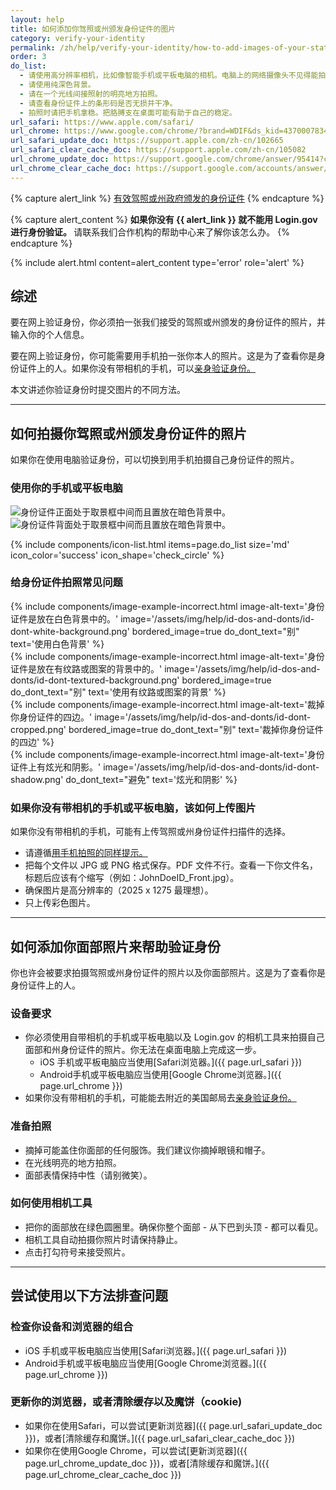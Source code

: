 ```yaml
---
layout: help
title: 如何添加你驾照或州颁发身份证件的图片
category: verify-your-identity
permalink: /zh/help/verify-your-identity/how-to-add-images-of-your-state-issued-id/
order: 3
do_list: 
  - 请使用高分辨率相机，比如像智能手机或平板电脑的相机。电脑上的网络摄像头不见得能拍出清晰照片。
  - 请使用纯深色背景。
  - 请在一个光线间接照射的明亮地方拍照。
  - 请查看身份证件上的条形码是否无损并干净。
  - 拍照时请把手机拿稳。把胳膊支在桌面可能有助于自己的稳定。
url_safari: https://www.apple.com/safari/
url_chrome: https://www.google.com/chrome/?brand=WDIF&ds_kid=43700078347700321&gad_source=1&gclid=CjwKCAjww_iwBhApEiwAuG6ccAvZWVPqrBawjLCJp6uWvrMplezDwWVR7AnWXZhu-4He4V3oXJBOrRoCtTwQAvD_BwE&gclsrc=aw.ds&hl=zh-cn
url_safari_update_doc: https://support.apple.com/zh-cn/102665
url_safari_clear_cache_doc: https://support.apple.com/zh-cn/105082
url_chrome_update_doc: https://support.google.com/chrome/answer/95414?co=GENIE.Platform%3DDesktop&hl=zh-Hans
url_chrome_clear_cache_doc: https://support.google.com/accounts/answer/32050?co=GENIE.Platform%3DAndroid&oco=1&hl=zh-Hans
---
```


{% capture alert_link %}
  <a href="/zh/help/verify-your-identity/accepted-identification-documents/">有效驾照或州政府颁发的身份证件</a>
{% endcapture %}

{% capture alert_content %}
  <strong>
    如果你没有 {{ alert_link }} 就不能用 Login.gov 进行身份验证。
  </strong>
  请联系我们合作机构的帮助中心来了解你该怎么办。
{% endcapture %}

{%
  include alert.html
  content=alert_content
  type='error'
  role='alert'
%}
## 综述
要在网上验证身份，你必须拍一张我们接受的驾照或州颁发的身份证件的照片，并输入你的个人信息。

要在网上验证身份，你可能需要用手机拍一张你本人的照片。这是为了查看你是身份证件上的人。如果你没有带相机的手机，可以[亲身验证身份。](/zh/help/verify-your-identity/verify-your-identity-in-person/)

本文讲述你验证身份时提交图片的不同方法。

---

## 如何拍摄你驾照或州颁发身份证件的照片
如果你在使用电脑验证身份，可以切换到用手机拍摄自己身份证件的照片。

### 使用你的手机或平板电脑

<div class="grid-row grid-gap">
  <div class="tablet:grid-col">
    <img alt="身份证件正面处于取景框中间而且置放在暗色背景中。" src="{{ site.baseurl }}/assets/img/help/id-dos-and-donts/id-do-front.png" />
  </div>
  <div class="tablet:grid-col">
    <img alt="身份证件背面处于取景框中间而且置放在暗色背景中。" src="{{ site.baseurl }}/assets/img/help/id-dos-and-donts/id-do-back.png" />
  </div>
</div>

{%
  include components/icon-list.html
  items=page.do_list
  size='md'
  icon_color='success'
  icon_shape='check_circle'
%}

### 给身份证件拍照常见问题

<div class="grid-row grid-gap">
  <div class="tablet:grid-col">
    {%
      include components/image-example-incorrect.html
      image-alt-text='身份证件是放在白色背景中的。'
      image='/assets/img/help/id-dos-and-donts/id-dont-white-background.png'
      bordered_image=true
      do_dont_text="别"
      text='使用白色背景'
    %}
  </div>
  <div class="tablet:grid-col">
    {%
      include components/image-example-incorrect.html
      image-alt-text='身份证件是放在有纹路或图案的背景中的。'
      image='/assets/img/help/id-dos-and-donts/id-dont-textured-background.png'
      bordered_image=true
      do_dont_text="别"
      text='使用有纹路或图案的背景'
    %}
  </div>
</div>
<div class="grid-row grid-gap">
  <div class="tablet:grid-col">
    {%
      include components/image-example-incorrect.html
      image-alt-text='裁掉你身份证件的四边。'
      image='/assets/img/help/id-dos-and-donts/id-dont-cropped.png'
      bordered_image=true
      do_dont_text="别"
      text='裁掉你身份证件的四边'
    %}
  </div>
  <div class="tablet:grid-col">
    {%
      include components/image-example-incorrect.html
      image-alt-text='身份证件上有炫光和阴影。'
      image='/assets/img/help/id-dos-and-donts/id-dont-shadow.png'
      do_dont_text="避免"
      text='炫光和阴影'
    %}
  </div>
</div>

### 如果你没有带相机的手机或平板电脑，该如何上传图片

如果你没有带相机的手机，可能有上传驾照或州身份证件扫描件的选择。

* 请遵循[用手机拍照的同样提示。](#使用你的手机或平板电脑)
* 把每个文件以 JPG 或 PNG 格式保存。PDF 文件不行。查看一下你文件名，标题后应该有个缩写（例如：JohnDoeID_Front.jpg）。
* 确保图片是高分辨率的（2025 x 1275 最理想）。
* 只上传彩色图片。

---
## 如何添加你面部照片来帮助验证身份

你也许会被要求拍摄驾照或州身份证件的照片以及你面部照片。这是为了查看你是身份证件上的人。

### 设备要求
* 你必须使用自带相机的手机或平板电脑以及 Login.gov 的相机工具来拍摄自己面部和州身份证件的照片。你无法在桌面电脑上完成这一步。
  * iOS 手机或平板电脑应当使用[Safari浏览器。]({{ page.url_safari }})
  * Android手机或平板电脑应当使用[Google Chrome浏览器。]({{ page.url_chrome }})
* 如果你没有带相机的手机，可能能去附近的美国邮局去[亲身验证身份。](/zh/help/verify-your-identity/verify-your-identity-in-person/)

### 准备拍照
* 摘掉可能盖住你面部的任何服饰。我们建议你摘掉眼镜和帽子。
* 在光线明亮的地方拍照。
* 面部表情保持中性（请别微笑）。

### 如何使用相机工具
* 把你的面部放在绿色圆圈里。确保你整个面部 - 从下巴到头顶 - 都可以看见。
* 相机工具自动拍摄你照片时请保持静止。
* 点击打勾符号来接受照片。

---

## 尝试使用以下方法排查问题

### 检查你设备和浏览器的组合
* iOS 手机或平板电脑应当使用[Safari浏览器。]({{ page.url_safari }})
* Android手机或平板电脑应当使用[Google Chrome浏览器。]({{ page.url_chrome }})

### 更新你的浏览器，或者清除缓存以及魔饼（cookie)
* 如果你在使用Safari，可以尝试[更新浏览器]({{ page.url_safari_update_doc }})，或者[清除缓存和魔饼。]({{ page.url_safari_clear_cache_doc }})
* 如果你在使用Google Chrome，可以尝试[更新浏览器]({{ page.url_chrome_update_doc }})，或者[清除缓存和魔饼。]({{ page.url_chrome_clear_cache_doc }})

